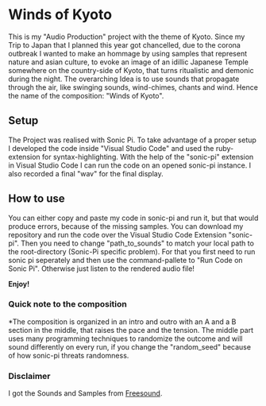 # Winds of Kyoto

This is my "Audio Production" project with the theme of Kyoto. Since my Trip to Japan that I planned this year got chancelled, due to the corona outbreak I wanted to make an hommage by using samples that represent nature and asian culture, to evoke an image of an idillic
Japanese Temple somewhere on the country-side of Kyoto, that turns ritualistic and demonic during the night. The overarching Idea is to use
sounds that propagate through the air, like swinging sounds, wind-chimes, chants and wind. Hence the name of the composition: "Winds of Kyoto".

## Setup

The Project was realised with Sonic Pi. To take advantage of a proper setup I developed the code inside "Visual Studio Code" and used the ruby-extension for syntax-highlighting. With the help of the "sonic-pi" extension in Visual Studio Code I can run the code on an opened sonic-pi instance. I also recorded a final "wav" for the final display.

## How to use

You can either copy and paste my code in sonic-pi and run it, but that would produce errors, because of the missing samples.
You can download my repository and run the code over the Visual Studio Code Extension "sonic-pi". Then you need to change "path_to_sounds" to match your local path to the root-directory (Sonic-Pi specific problem). For that you first need to run sonic pi seperately and then use the command-pallete to "Run Code on Sonic Pi". Otherwise just listen to the rendered audio file!

**Enjoy!**

### Quick note to the composition

*The composition is organized in an intro and outro with an A and a B section in the middle, that raises the pace and the tension.
The middle part uses many programming techniques to randomize the outcome and will sound differently on every run, if you change the "random_seed" because of how sonic-pi threats randomness.

### Disclaimer

I got the Sounds and Samples from [Freesound](https://freesound.org/). 
